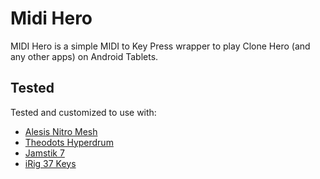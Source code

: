 # Midi Hero

MIDI Hero is a simple MIDI to Key Press wrapper to play Clone Hero (and any other apps) on Android Tablets.

## Tested

Tested and customized to use with:

* [Alesis Nitro Mesh](https://www.alesisdrums.com/electronic-drum-kits/nitro-mesh-kit/)
* [Theodots Hyperdrum](https://theodots.com/pages/hyperdrum)
* [Jamstik 7](https://www.youtube.com/watch?v=Jmg6M8WCQK0)
* [iRig 37 Keys](https://www.youtube.com/watch?v=CRFppPvgv48)